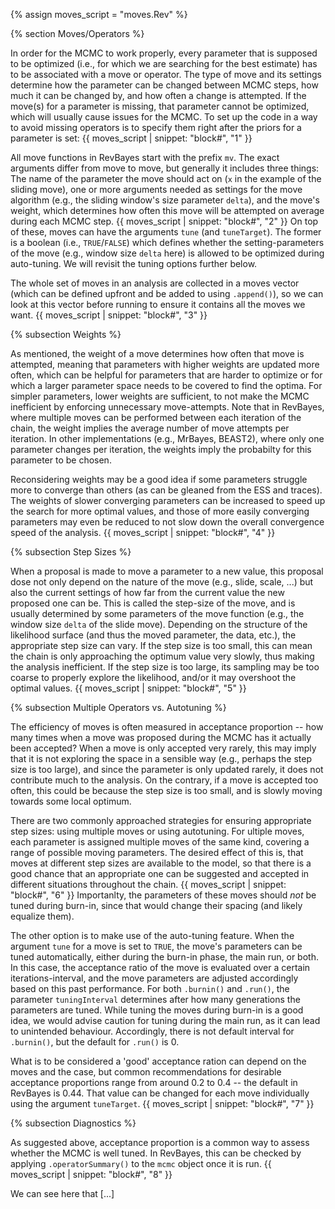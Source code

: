 {% assign moves_script = "moves.Rev" %}

{% section Moves/Operators %}

In order for the MCMC to work properly, every parameter that is supposed to be optimized (i.e., for which we are searching for the best estimate) has to be associated with a move or operator.
The type of move and its settings determine how the parameter can be changed between MCMC steps, how much it can be changed by, and how often a change is attempted.
If the move(s) for a parameter is missing, that parameter cannot be optimized, which will usually cause issues for the MCMC.
To set up the code in a way to avoid missing operators is to specify them right after the priors for a parameter is set:
{{ moves_script | snippet: "block#", "1" }}

All move functions in RevBayes start with the prefix `mv`.
The exact arguments differ from move to move, but generally it includes three things:
The name of the parameter the move should act on (`x` in the example of the sliding move), one or more arguments needed as settings for the move algorithm (e.g., the sliding window's size parameter `delta`), and the move's weight, which determines how often this move will be attempted on average during each MCMC step.
{{ moves_script | snippet: "block#", "2" }}
On top of these, moves can have the arguments `tune` (and `tuneTarget`).
The former is a boolean (i.e., `TRUE`/`FALSE`) which defines whether the setting-parameters of the move (e.g., window size `delta` here) is allowed to be optimized during auto-tuning.
We will revisit the tuning options further below.

The whole set of moves in an analysis are collected in a moves vector (which can be defined upfront and be added to using `.append()`), so we can look at this vector before running to ensure it contains all the moves we want.
{{ moves_script | snippet: "block#", "3" }}


{% subsection Weights %}

As mentioned, the weight of a move determines how often that move is attempted, meaning that parameters with higher weights are updated more often, which can be helpful for parameters that are harder to optimize or for which a larger parameter space needs to be covered to find the optima.
For simpler parameters, lower weights are sufficient, to not make the MCMC inefficient by enforcing unnecessary move-attempts.
Note that in RevBayes, where multiple moves can be performed between each iteration of the chain, the weight implies the average number of move attempts per iteration.
In other implementations (e.g., MrBayes, BEAST2), where only one parameter changes per iteration, the weights imply the probabilty for this parameter to be chosen.

Reconsidering weights may be a good idea if some parameters struggle more to converge than others (as can be gleaned from the ESS and traces).
The weights of slower converging parameters can be increased to speed up the search for more optimal values, and those of more easily converging parameters may even be reduced to not slow down the overall convergence speed of the analysis.
{{ moves_script | snippet: "block#", "4" }}


{% subsection Step Sizes %}

When a proposal is made to move a parameter to a new value, this proposal dose not only depend on the nature of the move (e.g., slide, scale, ...) but also the current settings of how far from the current value the new proposed one can be.
This is called the step-size of the move, and is usually determined by some parameters of the move function (e.g., the window size `delta` of the slide move).
Depending on the structure of the likelihood surface (and thus the moved parameter, the data, etc.), the appropriate step size can vary.
If the step size is too small, this can mean the chain is only approaching the optimum value very slowly, thus making the analysis inefficient.
If the step size is too large, its sampling may be too coarse to properly explore the likelihood, and/or it may overshoot the optimal values.
{{ moves_script | snippet: "block#", "5" }}

{% subsection Multiple Operators vs. Autotuning %}

The efficiency of moves is often measured in acceptance proportion -- how many times when a move was proposed during the MCMC has it actually been accepted?
When a move is only accepted very rarely, this may imply that it is not exploring the space in a sensible way (e.g., perhaps the step size is too large), and since the parameter is only updated rarely, it does not contribute much to the analysis.
On the contrary, if a move is accepted too often, this could be because the step size is too small, and is slowly moving towards some local optimum.

There are two commonly approached strategies for ensuring appropriate step sizes: using multiple moves or using autotuning.
For ultiple moves, each parameter is assigned multiple moves of the same kind, covering a range of possible moving parameters.
The desired effect of this is, that moves at different step sizes are available to the model, so that there is a good chance that an appropriate one can be suggested and accepted in different situations throughout the chain.
{{ moves_script | snippet: "block#", "6" }}
Importanlty, the parameters of these moves should _not_ be tuned during burn-in, since that would change their spacing (and likely equalize them).

The other option is to make use of the auto-tuning feature.
When the argument `tune` for a move is set to `TRUE`, the move's parameters can be tuned automatically, either during the burn-in phase, the main run, or both.
In this case, the acceptance ratio of the move is evaluated over a certain iterations-interval, and the move parameters are adjusted accordingly based on this past performance.
For both `.burnin()` and `.run()`, the parameter `tuningInterval` determines after how many generations the parameters are tuned.
While tuning the moves during burn-in is a good idea, we would advise caution for tuning during the main run, as it can lead to unintended behaviour.
Accordingly, there is not default interval for `.burnin()`, but the default for `.run()` is 0.

What is to be considered a 'good' acceptance ration can depend on the moves and the case, but common recommendations for desirable acceptance proportions range from around 0.2 to 0.4 -- the default in RevBayes is 0.44.
That value can be changed for each move individually using the argument `tuneTarget`.
{{ moves_script | snippet: "block#", "7" }}


{% subsection Diagnostics %}

As suggested above, acceptance proportion is a common way to assess whether the MCMC is well tuned.
In RevBayes, this can be checked by applying `.operatorSummary()` to the `mcmc` object once it is run.
{{ moves_script | snippet: "block#", "8" }}

We can see here that [...]

